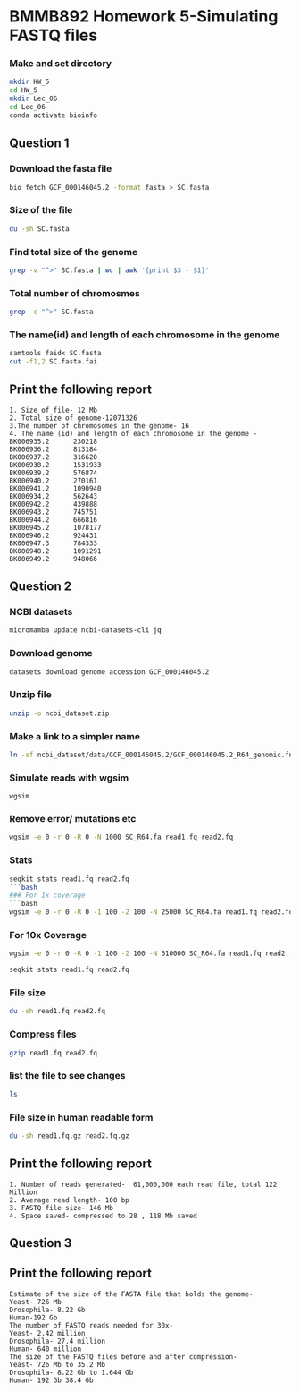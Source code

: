 # BMMB892 Homework 5-Simulating FASTQ files

### Make and set directory
```bash
mkdir HW_5
cd HW_5
mkdir Lec_06
cd Lec_06
conda activate bioinfo
```
## Question 1


### Download the fasta file
```bash
bio fetch GCF_000146045.2 -format fasta > SC.fasta
```

### Size of the file
```bash
du -sh SC.fasta
```

### Find total size of the genome
```bash
grep -v "^>" SC.fasta | wc | awk '{print $3 - $1}'
```
### Total number of chromosmes
```bash
grep -c "^>" SC.fasta
```
### The name(id) and length of each chromosome in the genome
```bash
samtools faidx SC.fasta
cut -f1,2 SC.fasta.fai
```

## Print the following report
```
1. Size of file- 12 Mb
2. Total size of genome-12071326
3.The number of chromosomes in the genome- 16
4. The name (id) and length of each chromosome in the genome -  
BK006935.2      230218
BK006936.2      813184
BK006937.2      316620
BK006938.2      1531933
BK006939.2      576874
BK006940.2      270161
BK006941.2      1090940
BK006934.2      562643
BK006942.2      439888
BK006943.2      745751
BK006944.2      666816
BK006945.2      1078177
BK006946.2      924431
BK006947.3      784333
BK006948.2      1091291
BK006949.2      948066
```
## Question 2

### NCBI datasets 
```bash
micromamba update ncbi-datasets-cli jq
```
### Download genome
```bash 
datasets download genome accession GCF_000146045.2
```
### Unzip file
```bash
unzip -o ncbi_dataset.zip
```
### Make a link to a simpler name
```bash 
ln -sf ncbi_dataset/data/GCF_000146045.2/GCF_000146045.2_R64_genomic.fna SC_R64.fa
```
### Simulate reads with wgsim
```
wgsim
 ```

### Remove error/ mutations etc
``` bash 
wgsim -e 0 -r 0 -R 0 -N 1000 SC_R64.fa read1.fq read2.fq
```
### Stats
```bash 
seqkit stats read1.fq read2.fq
```bash 
### For 1x coverage
```bash
wgsim -e 0 -r 0 -R 0 -1 100 -2 100 -N 25000 SC_R64.fa read1.fq read2.fq
```
### For 10x Coverage 
```bash 
wgsim -e 0 -r 0 -R 0 -1 100 -2 100 -N 610000 SC_R64.fa read1.fq read2.fq

seqkit stats read1.fq read2.fq
```
### File size 
``` bash
du -sh read1.fq read2.fq
```
### Compress files
```bash 
gzip read1.fq read2.fq
```
### list the file to see changes
```bash
ls
```
### File size in human readable form
```bash
du -sh read1.fq.gz read2.fq.gz
```
## Print the following report

```
1. Number of reads generated-  61,000,000 each read file, total 122 Million
2. Average read length- 100 bp
3. FASTQ file size- 146 Mb
4. Space saved- compressed to 28 , 118 Mb saved
```

## Question 3

## Print the following report

```
Estimate of the size of the FASTA file that holds the genome-
Yeast- 726 Mb
Drosophila- 8.22 Gb
Human-192 Gb
The number of FASTQ reads needed for 30x-
Yeast- 2.42 million
Drosophila- 27.4 million
Human- 640 million
The size of the FASTQ files before and after compression- 
Yeast- 726 Mb to 35.2 Mb
Drosophila- 8.22 Gb to 1.644 Gb
Human- 192 Gb 38.4 Gb
```


